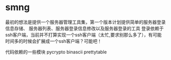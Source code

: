 # smng
最初的想法是提供一个服务器管理工具集，第一个版本计划提供简单的服务器登录信息存储、
服务器列表、服务器登录信息修改以及服务器登录的工具
登录依赖于ssh客户端，当前并不打算实现一个ssh客户端（太忙,要求别那么多了），有可能
时间多的时候会扩展成一个ssh客户端？可能吧！

代码依赖的一些模块
pycrypto
binascii
prettytable
